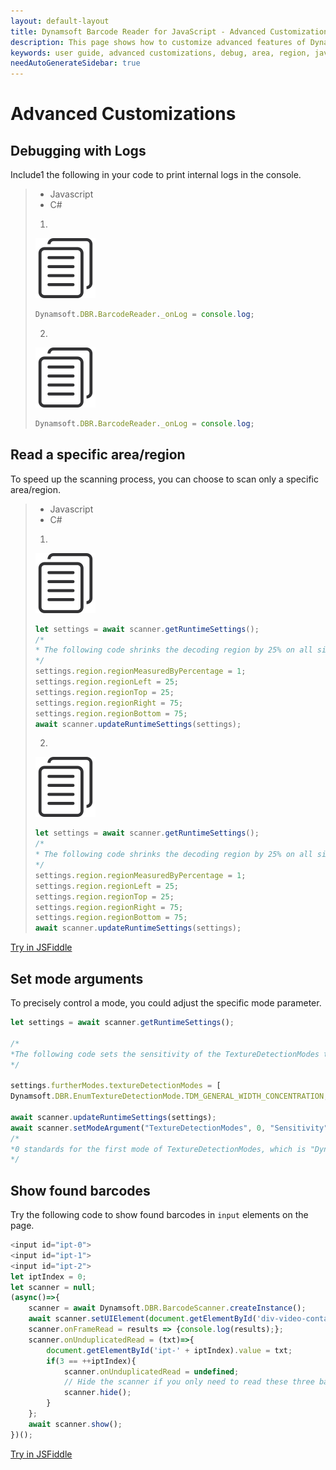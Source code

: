 ```yaml
---
layout: default-layout
title: Dynamsoft Barcode Reader for JavaScript - Advanced Customizations
description: This page shows how to customize advanced features of Dynamsoft Barcode Reader JavaScript SDK.
keywords: user guide, advanced customizations, debug, area, region, javascript, js
needAutoGenerateSidebar: true
---
```


# Advanced Customizations

## Debugging with Logs

Include1 the following in your code to print internal logs in the console.

<div class="sample-code-prefix"></div>

>- Javascript
>- C#
>
>1. 
>[![Copy Code][1]](javascript:;)
>```javascript
>Dynamsoft.DBR.BarcodeReader._onLog = console.log;
>```
>2. 
>[![Copy Code][1]](javascript:;)
>```javascript
>Dynamsoft.DBR.BarcodeReader._onLog = console.log;
>```

## Read a specific area/region

To speed up the scanning process, you can choose to scan only a specific area/region.


<div class="sample-code-prefix"></div>

>- Javascript
>- C#
>
>1. 
>[![Copy Code][1]](javascript:;)
>```javascript
>let settings = await scanner.getRuntimeSettings();
>/*
> * The following code shrinks the decoding region by 25% on all sides
> */
>settings.region.regionMeasuredByPercentage = 1;
>settings.region.regionLeft = 25;
>settings.region.regionTop = 25;
>settings.region.regionRight = 75;
>settings.region.regionBottom = 75;
>await scanner.updateRuntimeSettings(settings);
>```
>2. 
>[![Copy Code][1]](javascript:;)
>```javascript
>let settings = await scanner.getRuntimeSettings();
>/*
> * The following code shrinks the decoding region by 25% on all sides
> */
>settings.region.regionMeasuredByPercentage = 1;
>settings.region.regionLeft = 25;
>settings.region.regionTop = 25;
>settings.region.regionRight = 75;
>settings.region.regionBottom = 75;
>await scanner.updateRuntimeSettings(settings);
>```

[Try in JSFiddle](https://jsfiddle.net/DynamsoftTeam/taykq592/)

## Set mode arguments

To precisely control a mode, you could adjust the specific mode parameter.

```javascript
let settings = await scanner.getRuntimeSettings();

/*
*The following code sets the sensitivity of the TextureDetectionModes to 9
*/

settings.furtherModes.textureDetectionModes = [            
Dynamsoft.DBR.EnumTextureDetectionMode.TDM_GENERAL_WIDTH_CONCENTRATION, 0, 0, 0, 0, 0, 0, 0];

await scanner.updateRuntimeSettings(settings);
await scanner.setModeArgument("TextureDetectionModes", 0, "Sensitivity", "9" ); 
/*
*0 standards for the first mode of TextureDetectionModes, which is "Dynamsoft.DBR.EnumTextureDetectionMode.TDM_GENERAL_WIDTH_CONCENTRATION" in this content.
*/
```
## Show found barcodes

Try the following code to show found barcodes in `input` elements on the page.

```javascript
<input id="ipt-0">
<input id="ipt-1">
<input id="ipt-2">
let iptIndex = 0;
let scanner = null;
(async()=>{
    scanner = await Dynamsoft.DBR.BarcodeScanner.createInstance();
    await scanner.setUIElement(document.getElementById('div-video-container'));
    scanner.onFrameRead = results => {console.log(results);};
    scanner.onUnduplicatedRead = (txt)=>{
        document.getElementById('ipt-' + iptIndex).value = txt;
        if(3 == ++iptIndex){
            scanner.onUnduplicatedRead = undefined;
            // Hide the scanner if you only need to read these three barcodes
            scanner.hide();
        }
    };
    await scanner.show();
})();
```

[Try in JSFiddle](https://jsfiddle.net/DynamsoftTeam/tz9ngm2a/)

[1]:/assets/img-icon/copy.svg
